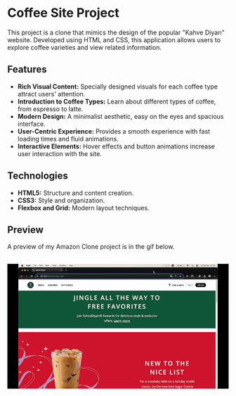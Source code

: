 <h1>Coffee Site Project</h1>

This project is a clone that mimics the design of the popular "Kahve Diyarı" website. Developed using HTML and CSS, this application allows users to explore coffee varieties and view related information.

## Features

- **Rich Visual Content:** Specially designed visuals for each coffee type attract users' attention.
- **Introduction to Coffee Types:** Learn about different types of coffee, from espresso to latte.
- **Modern Design:** A minimalist aesthetic, easy on the eyes and spacious interface.
- **User-Centric Experience:** Provides a smooth experience with fast loading times and fluid animations.
- **Interactive Elements:** Hover effects and button animations increase user interaction with the site.

## Technologies

- **HTML5:** Structure and content creation.
- **CSS3:** Style and organization.
- **Flexbox and Grid:** Modern layout techniques.

<h2>Preview</h2>

A preview of my Amazon Clone project is in the gif below.
<br>
<br>

![](/image/ekran.gif)
